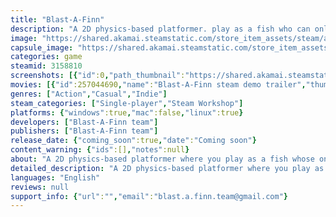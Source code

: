 ```yaml
---
title: "Blast-A-Finn"
description: "A 2D physics-based platformer. play as a fish who can only move by blasting arm cannons in a direction and getting launched the opposite way."
image: "https://shared.akamai.steamstatic.com/store_item_assets/steam/apps/3158810/header.jpg?t=1731697321"
capsule_image: "https://shared.akamai.steamstatic.com/store_item_assets/steam/apps/3158810/48a7f196fb10045ca65769a03bd12cecff79dd25/capsule_231x87.jpg?t=1731697321"
categories: game
steamid: 3158810
screenshots: [{"id":0,"path_thumbnail":"https://shared.akamai.steamstatic.com/store_item_assets/steam/apps/3158810/ss_d4196d751bec4be8d4f9fe440d2cdd01a63b2b5c.600x338.jpg?t=1731697321","path_full":"https://shared.akamai.steamstatic.com/store_item_assets/steam/apps/3158810/ss_d4196d751bec4be8d4f9fe440d2cdd01a63b2b5c.1920x1080.jpg?t=1731697321"},{"id":1,"path_thumbnail":"https://shared.akamai.steamstatic.com/store_item_assets/steam/apps/3158810/ss_b5d5aba61e73f0d5ace0192a97b7d503937fac9c.600x338.jpg?t=1731697321","path_full":"https://shared.akamai.steamstatic.com/store_item_assets/steam/apps/3158810/ss_b5d5aba61e73f0d5ace0192a97b7d503937fac9c.1920x1080.jpg?t=1731697321"},{"id":2,"path_thumbnail":"https://shared.akamai.steamstatic.com/store_item_assets/steam/apps/3158810/ss_a1a459881c0ea178a968921ea192acdbd030b3a6.600x338.jpg?t=1731697321","path_full":"https://shared.akamai.steamstatic.com/store_item_assets/steam/apps/3158810/ss_a1a459881c0ea178a968921ea192acdbd030b3a6.1920x1080.jpg?t=1731697321"},{"id":3,"path_thumbnail":"https://shared.akamai.steamstatic.com/store_item_assets/steam/apps/3158810/ss_65c84baab16fb5118dbb61120af4aa172e1c64fe.600x338.jpg?t=1731697321","path_full":"https://shared.akamai.steamstatic.com/store_item_assets/steam/apps/3158810/ss_65c84baab16fb5118dbb61120af4aa172e1c64fe.1920x1080.jpg?t=1731697321"},{"id":4,"path_thumbnail":"https://shared.akamai.steamstatic.com/store_item_assets/steam/apps/3158810/ss_bf54c260ab410ebd836f65ec62eadbdff9075845.600x338.jpg?t=1731697321","path_full":"https://shared.akamai.steamstatic.com/store_item_assets/steam/apps/3158810/ss_bf54c260ab410ebd836f65ec62eadbdff9075845.1920x1080.jpg?t=1731697321"}]
movies: [{"id":257044690,"name":"Blast-A-Finn steam demo trailer","thumbnail":"https://shared.akamai.steamstatic.com/store_item_assets/steam/apps/257044690/09843ddfb0393038e52d6454cd38b842c1b02842/movie_600x337.jpg?t=1731697315","webm":{"480":"http://video.akamai.steamstatic.com/store_trailers/257044690/movie480_vp9.webm?t=1731697315","max":"http://video.akamai.steamstatic.com/store_trailers/257044690/movie_max_vp9.webm?t=1731697315"},"mp4":{"480":"http://video.akamai.steamstatic.com/store_trailers/257044690/movie480.mp4?t=1731697315","max":"http://video.akamai.steamstatic.com/store_trailers/257044690/movie_max.mp4?t=1731697315"},"highlight":true}]
genres: ["Action","Casual","Indie"]
steam_categories: ["Single-player","Steam Workshop"]
platforms: {"windows":true,"mac":false,"linux":true}
developers: ["Blast-A-Finn team"]
publishers: ["Blast-A-Finn team"]
release_date: {"coming_soon":true,"date":"Coming soon"}
content_warning: {"ids":[],"notes":null}
about: "A 2D physics-based platformer where you play as a fish whose only method of movement is by blasting arm cannons in a direction and getting launched the opposite way. <br />\r\nBlast through several different locales full of danger. But fear not, finn can fly through anything using his arm cannons, and utilizing level layouts + unique items. At the end of each level an exciting boss fight awaits, will finn defeat them all?"
detailed_description: "A 2D physics-based platformer where you play as a fish whose only method of movement is by blasting arm cannons in a direction and getting launched the opposite way. <br />\r\nBlast through several different locales full of danger. But fear not, finn can fly through anything using his arm cannons, and utilizing level layouts + unique items. At the end of each level an exciting boss fight awaits, will finn defeat them all?"
languages: "English"
reviews: null
support_info: {"url":"","email":"blast.a.finn.team@gmail.com"}
---
```


